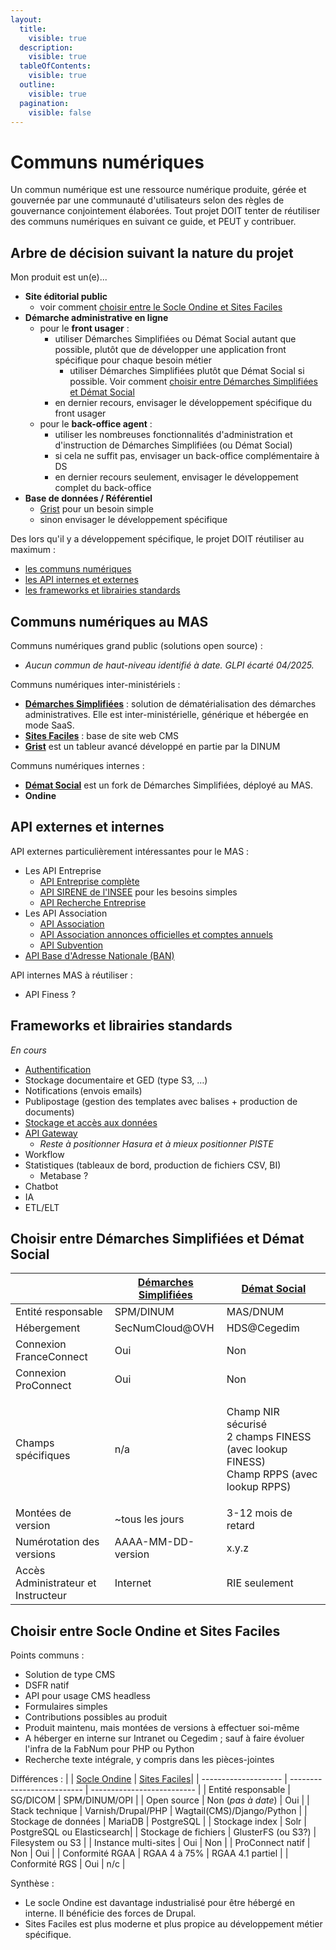 ```yaml
---
layout:
  title:
    visible: true
  description:
    visible: true
  tableOfContents:
    visible: true
  outline:
    visible: true
  pagination:
    visible: false
---
```


# Communs numériques

Un commun numérique est une ressource numérique produite, gérée et gouvernée par une communauté d'utilisateurs selon des règles de gouvernance conjointement élaborées. Tout projet DOIT tenter de réutiliser des communs numériques en suivant ce guide, et PEUT y contribuer.

## Arbre de décision suivant la nature du projet
Mon produit est un(e)...
* **Site éditorial public**
  * voir comment [choisir entre le Socle Ondine et Sites Faciles](#choisir-entre-socle-ondine-et-sites-faciles)
* **Démarche administrative en ligne**
  * pour le **front usager** :
    * utiliser Démarches Simplifiées ou Démat Social autant que possible, plutôt que de développer une application front spécifique pour chaque besoin métier
      * utiliser Démarches Simplifiées plutôt que Démat Social si possible. Voir comment [choisir entre Démarches Simplifiées et Démat Social](communs-numeriques.md#choisir-entre-démarches-simplifiées-et-démat-social)
    * en dernier recours, envisager le développement spécifique du front usager
  * pour le **back-office agent** :
    * utiliser les nombreuses fonctionnalités d'administration et d'instruction de Démarches Simplifiées (ou Démat Social)
    * si cela ne suffit pas, envisager un back-office complémentaire à DS
    * en dernier recours seulement, envisager le développement complet du back-office
* **Base de données / Référentiel**
  * [Grist](https://grist.numerique.gouv.fr/) pour un besoin simple
  * sinon envisager le développement spécifique

Des lors qu'il y a développement spécifique, le projet DOIT réutiliser au maximum :
- [les communs numériques](#communs-numériques-dans-le-contexte-du-mas)
- [les API internes et externes](#api-réutilisables)
- [les frameworks et librairies standards](#frameworks-et-librairies-standards)

## Communs numériques au MAS

Communs numériques grand public (solutions open source) :
* _Aucun commun de haut-niveau identifié à date. GLPI écarté 04/2025._

Communs numériques inter-ministériels :
* [**Démarches Simplifiées**](https://doc.demarches-simplifiees.fr/) : solution de dématérialisation des démarches administratives. Elle est inter-ministérielle, générique et hébergée en mode SaaS.
* [**Sites Faciles**](https://sites-faciles.beta.numerique.gouv.fr/) : base de site web CMS
* [**Grist**](https://grist.numerique.gouv.fr/) est un tableur avancé développé en partie par la DINUM

Communs numériques internes :
* [**Démat Social**](https://demat.social.gouv.fr/) est un fork de Démarches Simplifiées, déployé au MAS.
* **Ondine**

## API externes et internes

API externes particulièrement intéressantes pour le MAS :
* Les API Entreprise
  * [API Entreprise complète](https://www.data.gouv.fr/fr/dataservices/api-entreprise/)
  * [API SIRENE de l'INSEE](https://portail-api.insee.fr/catalog/api/2ba0e549-5587-3ef1-9082-99cd865de66f?aq=ALL) pour les besoins simples
  * [API Recherche Entreprise](https://www.data.gouv.fr/fr/dataservices/api-recherche-dentreprises/)
* Les API Association
  * [API Association](https://www.associations.gouv.fr/les-api-et-autres-outils.html)
  * [API Association annonces officielles et comptes annuels](https://api.gouv.fr/les-api/api-annonces-comptes-annuels-associations-joafe)
  * [API Subvention](https://api.gouv.fr/les-api/api-data-subvention)
* [API Base d'Adresse Nationale (BAN)](https://www.data.gouv.fr/fr/dataservices/api-base-dadresse-nationale-ban/)

API internes MAS à réutiliser :
* API Finess ?

## Frameworks et librairies standards

_En cours_

* [Authentification](/concevoir/iam.md)
* Stockage documentaire et GED (type S3, …)
* Notifications (envois emails)
* Publipostage (gestion des templates avec balises + production de documents)
* [Stockage et accès aux données](/concevoir/data/README.md)
* [API Gateway](/concevoir/api/api-gateway.md)
  * _Reste à positionner Hasura et à mieux positionner PISTE_
* Workflow
* Statistiques (tableaux de bord, production de fichiers CSV, BI)
  * Metabase ?
* Chatbot
* IA
* ETL/ELT

## Choisir entre Démarches Simplifiées et Démat Social

|                                     | [Démarches Simplifiées](https://www.demarches-simplifiees.fr/) | [Démat Social](https://demat.social.gouv.fr/)                                                      |
| ----------------------------------- | -------------------------- | -------------------------------------------------------------------------------------------------- |
| Entité responsable                  | SPM/DINUM                  | MAS/DNUM                                                                                           |
| Hébergement                         | SecNumCloud@OVH            | HDS@Cegedim                                                                                        |
| Connexion FranceConnect             | Oui                        | Non                                                                                                |
| Connexion ProConnect                | Oui                        | Non                                                                                                |
| Champs spécifiques                  | n/a                        | <p>Champ NIR sécurisé<br>2 champs FINESS (avec lookup FINESS)<br>Champ RPPS (avec lookup RPPS)</p> |
| Montées de version                  | \~tous les jours           | 3-12 mois de retard                                                                                |
| Numérotation des versions           | AAAA-MM-DD-version         | x.y.z                                                                                              |
| Accès Administrateur et Instructeur | Internet                   | RIE seulement                                                                                      |

## Choisir entre Socle Ondine et Sites Faciles

Points communs :
- Solution de type CMS
- DSFR natif
- API pour usage CMS headless
- Formulaires simples
- Contributions possibles au produit
- Produit maintenu, mais montées de versions à effectuer soi-même
- A héberger en interne sur Intranet ou Cegedim ; sauf à faire évoluer l'infra de la FabNum pour PHP ou Python
- Recherche texte intégrale, y compris dans les pièces-jointes

Différences :
|                      | [Socle Ondine](/undefined/nos-produits/communs-numeriques/ondine.md) | [Sites Faciles](https://sites-faciles.beta.numerique.gouv.fr/)|
| -------------------- | -------------------------- | -------------------------- |
| Entité responsable   | SG/DICOM                   | SPM/DINUM/OPI              |
| Open source          | Non (_pas à date_)         | Oui                        |
| Stack technique      | Varnish/Drupal/PHP         | Wagtail(CMS)/Django/Python |
| Stockage de données  | MariaDB                    | PostgreSQL                 |
| Stockage index       | Solr                       | PostgreSQL ou Elasticsearch|
| Stockage de fichiers | GlusterFS (ou S3?)         | Filesystem ou S3           |
| Instance multi-sites | Oui                        | Non                        |
| ProConnect natif     | Non                        | Oui                        |
| Conformité RGAA      | RGAA 4 à 75%               | RGAA 4.1 partiel           |
| Conformité RGS       | Oui                        | n/c                        |

Synthèse :
- Le socle Ondine est davantage industrialisé pour être hébergé en interne. Il bénéficie des forces de Drupal.
- Sites Faciles est plus moderne et plus propice au développement métier spécifique.
